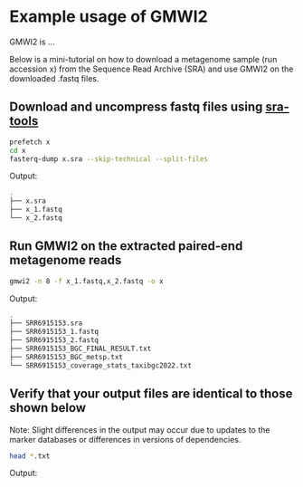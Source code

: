 # Example usage of GMWI2

GMWI2 is ...

Below is a mini-tutorial on how to download a metagenome sample (run accession x) from the Sequence Read Archive (SRA) and use GMWI2 on the downloaded .fastq files.

## Download and uncompress fastq files using [sra-tools](https://github.com/ncbi/sra-tools/wiki/)

```bash
prefetch x
cd x
fasterq-dump x.sra --skip-technical --split-files
```

Output:
```bash
.
├── x.sra
├── x_1.fastq
└── x_2.fastq
```

## Run GMWI2 on the extracted paired-end metagenome reads
```bash
gmwi2 -n 8 -f x_1.fastq,x_2.fastq -o x
```

Output:
```bash
.
├── SRR6915153.sra
├── SRR6915153_1.fastq
├── SRR6915153_2.fastq
├── SRR6915153_BGC_FINAL_RESULT.txt
├── SRR6915153_BGC_metsp.txt
└── SRR6915153_coverage_stats_taxibgc2022.txt
```

## Verify that your output files are identical to those shown below
Note: Slight differences in the output may occur due to updates to the marker databases or differences in versions of dependencies.

```bash
head *.txt
```

Output:
```bash
```
